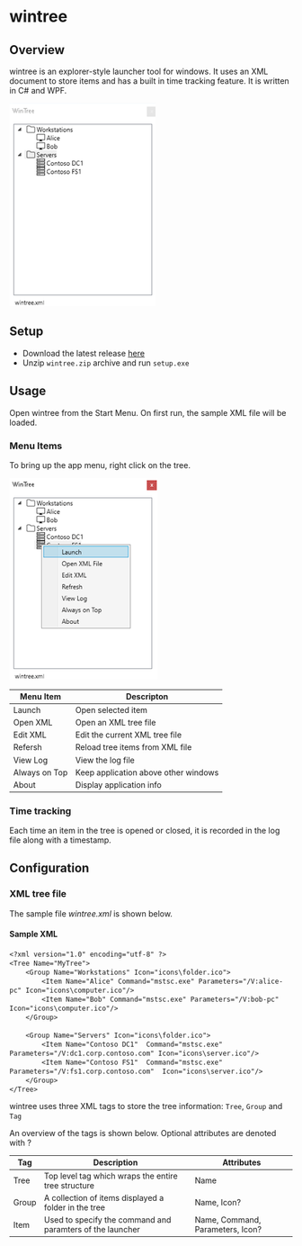 # wintree

## Overview

wintree is an explorer-style launcher tool for windows. It uses an XML document to store items and has a built in time tracking feature. It is written in C# and WPF.

![wintree](https://github.com/dmaccormac/wintree/blob/main/img/cap1.png)

## Setup

- Download the latest release [here](https://github.com/dmaccormac/wintree/releases/tag/wintree)
- Unzip `wintree.zip` archive and run `setup.exe`

## Usage

Open wintree from the Start Menu. On first run, the sample XML file will be loaded.

### Menu Items

To bring up the app menu, right click on the tree.

![wintree](https://github.com/dmaccormac/wintree/blob/main/img/cap2.png)

| Menu Item     | Descripton                           |
| ------------- | ------------------------------------ |
| Launch        | Open selected item                   |
| Open XML      | Open an XML tree file                |
| Edit XML      | Edit the current XML tree file       |
| Refersh       | Reload tree items from XML file      |
| View Log      | View the log file                    |
| Always on Top | Keep application above other windows |
| About         | Display application info             |

### Time tracking

Each time an item in the tree is opened or closed, it is recorded in the log file along with a timestamp.

## Configuration

### XML tree file

The sample file _wintree.xml_ is shown below.

#### Sample XML

    <?xml version="1.0" encoding="utf-8" ?>
    <Tree Name="MyTree">
        <Group Name="Workstations" Icon="icons\folder.ico">
            <Item Name="Alice" Command="mstsc.exe" Parameters="/V:alice-pc" Icon="icons\computer.ico"/>
            <Item Name="Bob" Command="mstsc.exe" Parameters="/V:bob-pc" Icon="icons\computer.ico"/>
        </Group>

        <Group Name="Servers" Icon="icons\folder.ico">
            <Item Name="Contoso DC1"  Command="mstsc.exe" Parameters="/V:dc1.corp.contoso.com" Icon="icons\server.ico"/>
            <Item Name="Contoso FS1"  Command="mstsc.exe" Parameters="/V:fs1.corp.contoso.com"  Icon="icons\server.ico"/>
        </Group>
    </Tree>

wintree uses three XML tags to store the tree information: `Tree`, `Group` and `Tag`

An overview of the tags is shown below. Optional attributes are denoted with ?

| Tag   | Description                                               | Attributes                       |
| ----- | --------------------------------------------------------- | -------------------------------- |
| Tree  | Top level tag which wraps the entire tree structure       | Name                             |
| Group | A collection of items displayed a folder in the tree      | Name, Icon?                      |
| Item  | Used to specify the command and paramters of the launcher | Name, Command, Parameters, Icon? |
